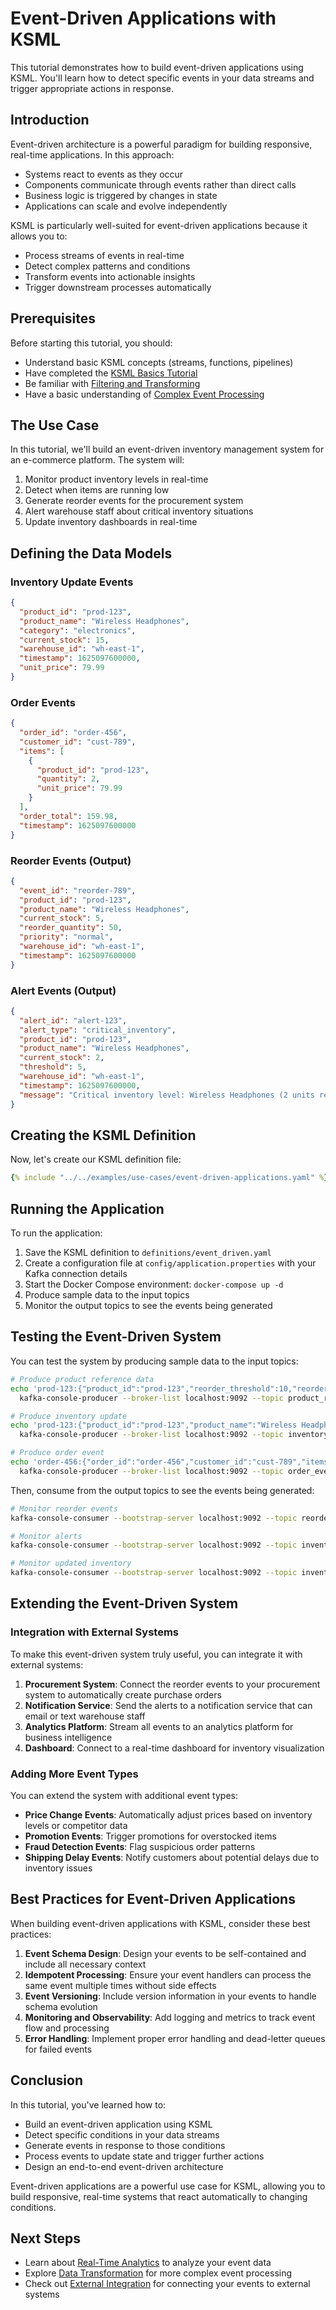 # Event-Driven Applications with KSML

This tutorial demonstrates how to build event-driven applications using KSML. You'll learn how to detect specific events
in your data streams and trigger appropriate actions in response.

## Introduction

Event-driven architecture is a powerful paradigm for building responsive, real-time applications. In this approach:

- Systems react to events as they occur
- Components communicate through events rather than direct calls
- Business logic is triggered by changes in state
- Applications can scale and evolve independently

KSML is particularly well-suited for event-driven applications because it allows you to:

- Process streams of events in real-time
- Detect complex patterns and conditions
- Transform events into actionable insights
- Trigger downstream processes automatically

## Prerequisites

Before starting this tutorial, you should:

- Understand basic KSML concepts (streams, functions, pipelines)
- Have completed the [KSML Basics Tutorial](../getting-started/basics-tutorial.md)
- Be familiar with [Filtering and Transforming](../tutorials/beginner/filtering-transforming.md)
- Have a basic understanding of [Complex Event Processing](../tutorials/advanced/complex-event-processing.md)

## The Use Case

In this tutorial, we'll build an event-driven inventory management system for an e-commerce platform. The system will:

1. Monitor product inventory levels in real-time
2. Detect when items are running low
3. Generate reorder events for the procurement system
4. Alert warehouse staff about critical inventory situations
5. Update inventory dashboards in real-time

## Defining the Data Models

### Inventory Update Events

```json
{
  "product_id": "prod-123",
  "product_name": "Wireless Headphones",
  "category": "electronics",
  "current_stock": 15,
  "warehouse_id": "wh-east-1",
  "timestamp": 1625097600000,
  "unit_price": 79.99
}
```

### Order Events

```json
{
  "order_id": "order-456",
  "customer_id": "cust-789",
  "items": [
    {
      "product_id": "prod-123",
      "quantity": 2,
      "unit_price": 79.99
    }
  ],
  "order_total": 159.98,
  "timestamp": 1625097600000
}
```

### Reorder Events (Output)

```json
{
  "event_id": "reorder-789",
  "product_id": "prod-123",
  "product_name": "Wireless Headphones",
  "current_stock": 5,
  "reorder_quantity": 50,
  "priority": "normal",
  "warehouse_id": "wh-east-1",
  "timestamp": 1625097600000
}
```

### Alert Events (Output)

```json
{
  "alert_id": "alert-123",
  "alert_type": "critical_inventory",
  "product_id": "prod-123",
  "product_name": "Wireless Headphones",
  "current_stock": 2,
  "threshold": 5,
  "warehouse_id": "wh-east-1",
  "timestamp": 1625097600000,
  "message": "Critical inventory level: Wireless Headphones (2 units remaining)"
}
```

## Creating the KSML Definition

Now, let's create our KSML definition file:

```yaml
{% include "../../examples/use-cases/event-driven-applications.yaml" %}
```

## Running the Application

To run the application:

1. Save the KSML definition to `definitions/event_driven.yaml`
2. Create a configuration file at `config/application.properties` with your Kafka connection details
3. Start the Docker Compose environment: `docker-compose up -d`
4. Produce sample data to the input topics
5. Monitor the output topics to see the events being generated

## Testing the Event-Driven System

You can test the system by producing sample data to the input topics:

```bash
# Produce product reference data
echo 'prod-123:{"product_id":"prod-123","reorder_threshold":10,"reorder_quantity":50,"critical_threshold":5}' | \
  kafka-console-producer --broker-list localhost:9092 --topic product_reference --property "parse.key=true" --property "key.separator=:"

# Produce inventory update
echo 'prod-123:{"product_id":"prod-123","product_name":"Wireless Headphones","category":"electronics","current_stock":8,"warehouse_id":"wh-east-1","timestamp":1625097600000,"unit_price":79.99}' | \
  kafka-console-producer --broker-list localhost:9092 --topic inventory_updates --property "parse.key=true" --property "key.separator=:"

# Produce order event
echo 'order-456:{"order_id":"order-456","customer_id":"cust-789","items":[{"product_id":"prod-123","quantity":3,"unit_price":79.99}],"order_total":239.97,"timestamp":1625097600000}' | \
  kafka-console-producer --broker-list localhost:9092 --topic order_events --property "parse.key=true" --property "key.separator=:"
```

Then, consume from the output topics to see the events being generated:

```bash
# Monitor reorder events
kafka-console-consumer --bootstrap-server localhost:9092 --topic reorder_events --from-beginning

# Monitor alerts
kafka-console-consumer --bootstrap-server localhost:9092 --topic inventory_alerts --from-beginning

# Monitor updated inventory
kafka-console-consumer --bootstrap-server localhost:9092 --topic inventory_updates --from-beginning
```

## Extending the Event-Driven System

### Integration with External Systems

To make this event-driven system truly useful, you can integrate it with external systems:

1. **Procurement System**: Connect the reorder events to your procurement system to automatically create purchase orders
2. **Notification Service**: Send the alerts to a notification service that can email or text warehouse staff
3. **Analytics Platform**: Stream all events to an analytics platform for business intelligence
4. **Dashboard**: Connect to a real-time dashboard for inventory visualization

### Adding More Event Types

You can extend the system with additional event types:

- **Price Change Events**: Automatically adjust prices based on inventory levels or competitor data
- **Promotion Events**: Trigger promotions for overstocked items
- **Fraud Detection Events**: Flag suspicious order patterns
- **Shipping Delay Events**: Notify customers about potential delays due to inventory issues

## Best Practices for Event-Driven Applications

When building event-driven applications with KSML, consider these best practices:

1. **Event Schema Design**: Design your events to be self-contained and include all necessary context
2. **Idempotent Processing**: Ensure your event handlers can process the same event multiple times without side effects
3. **Event Versioning**: Include version information in your events to handle schema evolution
4. **Monitoring and Observability**: Add logging and metrics to track event flow and processing
5. **Error Handling**: Implement proper error handling and dead-letter queues for failed events

## Conclusion

In this tutorial, you've learned how to:

- Build an event-driven application using KSML
- Detect specific conditions in your data streams
- Generate events in response to those conditions
- Process events to update state and trigger further actions
- Design an end-to-end event-driven architecture

Event-driven applications are a powerful use case for KSML, allowing you to build responsive, real-time systems that
react automatically to changing conditions.

## Next Steps

- Learn about [Real-Time Analytics](real-time-analytics.md) to analyze your event data
- Explore [Data Transformation](data-transformation.md) for more complex event processing
- Check out [External Integration](../tutorials/advanced/external-integration.md) for connecting your events to external
  systems